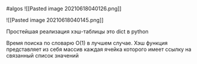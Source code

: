 #algos 
![[Pasted image 20210618040126.png]]

![[Pasted image 20210618040145.png]]

Простейшая реализация хэш-таблицы это dict в python

Время поиска по словарю O(1) в лучшем случае.
Хэш функция представляет из себя массив каждая ячейка которого имеет ссылку на связанный список значений